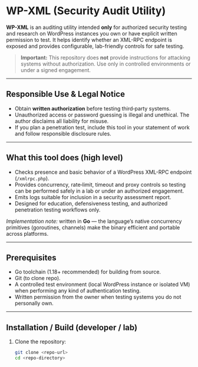 # WP-XML (Security Audit Utility)

**WP-XML** is an auditing utility intended **only** for authorized security testing and research on WordPress instances you own or have explicit written permission to test. It helps identify whether an XML-RPC endpoint is exposed and provides configurable, lab-friendly controls for safe testing.

> **Important:** This repository does **not** provide instructions for attacking systems without authorization. Use only in controlled environments or under a signed engagement.

---

## Responsible Use & Legal Notice

- Obtain **written authorization** before testing third‑party systems.  
- Unauthorized access or password guessing is illegal and unethical. The author disclaims all liability for misuse.  
- If you plan a penetration test, include this tool in your statement of work and follow responsible disclosure rules.

---

## What this tool does (high level)

- Checks presence and basic behavior of a WordPress XML-RPC endpoint (`/xmlrpc.php`).  
- Provides concurrency, rate‑limit, timeout and proxy controls so testing can be performed safely in a lab or under an authorized engagement.  
- Emits logs suitable for inclusion in a security assessment report.  
- Designed for education, defensiveness testing, and authorized penetration testing workflows only.

*Implementation note:* written in **Go** — the language’s native concurrency primitives (goroutines, channels) make the binary efficient and portable across platforms.

---

## Prerequisites

- Go toolchain (1.18+ recommended) for building from source.  
- Git (to clone repo).  
- A controlled test environment (local WordPress instance or isolated VM) when performing any kind of authentication testing.  
- Written permission from the owner when testing systems you do not personally own.

---

## Installation / Build (developer / lab)

1. Clone the repository:
   ```bash
   git clone <repo-url>
   cd <repo-directory>
